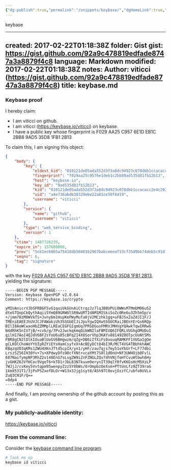 ```yaml
---
{"dg-publish":true,"permalink":"/snippets/keybase/","dgHomeLink":true,"dgPassFrontmatter":false}
---
```


keybase

---
created: 2017-02-22T01:18:38Z
folder: Gist
gist: https://gist.github.com/92a9c478819edfade8747a3a8879f4c8
language: Markdown
modified: 2017-02-22T01:18:38Z
notes: Author: viticci (https://gist.github.com/92a9c478819edfade8747a3a8879f4c8)
title: keybase.md
---

### Keybase proof

I hereby claim:

  * I am viticci on github.
  * I am viticci (https://keybase.io/viticci) on keybase.
  * I have a public key whose fingerprint is F029 AA25 C957 6E1D EB1C  2BB8 9AD5 35D8 1FB1 2B13

To claim this, I am signing this object:

```json
{
    "body": {
        "key": {
            "eldest_kid": "010121de05ada552d3f3a8dc94923c078dbb1ccacacc2e4c20270ca3bf0b478ea5ca0a",
            "fingerprint": "f029aa25c9576e1deb1c2bb89ad535d81fb12b13",
            "host": "keybase.io",
            "key_id": "9ad535d81fb12b13",
            "kid": "010121de05ada552d3f3a8dc94923c078dbb1ccacacc2e4c20270ca3bf0b478ea5ca0a",
            "uid": "a4e736abdb38329ebe22a81ce50f6419",
            "username": "viticci"
        },
        "service": {
            "name": "github",
            "username": "viticci"
        },
        "type": "web_service_binding",
        "version": 1
    },
    "ctime": 1487726239,
    "expire_in": 157680000,
    "prev": "5cb1ec6865a75418db5048162967babceeeaf53cf35d9bb74deb5c91d1acdeb9",
    "seqno": 6,
    "tag": "signature"
}
```

with the key [F029 AA25 C957 6E1D EB1C  2BB8 9AD5 35D8 1FB1 2B13](https://keybase.io/viticci), yielding the signature:

```
-----BEGIN PGP MESSAGE-----
Version: Keybase OpenPGP v2.0.64
Comment: https://keybase.io/crypto

yMIUAnicrVJbSFRBGF5vG1quiUkGUnAiCtrqzJz7lqJB0UPUi0WWsM7MmbMO6u52
dteSTQopCkQythAqii5YmQ89GRWUlSR0wURTIdAM1MISki5oZc0Re6u3Zh5m5p/v
+/jmm78zM8WVkTS+Jvny6m1HspKePWyMufa0jV2MCzhk1gq+uFBJ5xZaZdJI1F/J
TMEniEAEEJhUVJCJFAWakiUh3SSGbECJiJpuYgwIQXwSSGUCRaiJBEnYErGs6RQp
BIlI8AoWCwaoHbZZMMplLREaCEGFGIqmUq7PRSDGuoFMRVJMHVgYQAwkTqwIRRwG
N4dRhK5nIV7jB/+cvb/g/7Pv2JwckqkmqQibWNIlaFBMIUQ6IFQRLVUGhgOMUDuI
qilH17AoI4QJdV6BF2sYoU6u85cBFq2I4X8SorVhp3KAYv88149Z0OTpcUoNtSMs
FBR8gCNJlDlkIOuaBlUoGV6BHgwzm/qZg+DB6iIfXiFs0xouqRAMKFF1VUGaIgOe
gCLKOlChoWoYYUIpRZYiEYsHamCsyfxX+AcBEyDCt84bI3R/MCT4VG4TBbhkhAWC
KBqzqVD3qKMs1ZWU4XKnJTtd5cpIX/yn1/yHF/zau7qjs7my51oYbUrf+LF77dbi
Lrsz5Z56IH30Yv+7s+XPdwyDfs90cfXNt+vcaYMt7S0l1dOnU+Nf3UWHOjb0FvlL
687NaifympNP3RhZ2v148EnG7sLsgZW9iZnFZNGLZQv7dhVNjfoHfCvuWtbwh6Hy
jvGHKZ6JVfHCoc9VgeT6+kTD1rJbL83N7kuum9erynIT39qlY0fvKKGsHcM5XzLP
7WJjJ/csKey5Vvtqpm95wenpyZzz5Y8bWs/OrOmpbzOeXsm+PTtUnLfz9ZT39raG
1kmX531T1/3jPxP5ZxofDLOr+W13x3Jjg1syt8/A5h97C0ovjOzzfC/ubfo0UVLx
ZuQ3CN1F/Q==
=8dp4
-----END PGP MESSAGE-----

```

And finally, I am proving ownership of the github account by posting this as a gist.

### My publicly-auditable identity:

https://keybase.io/viticci

### From the command line:

Consider the [keybase command line program](https://keybase.io/download).

```bash
# look me up
keybase id viticci
```